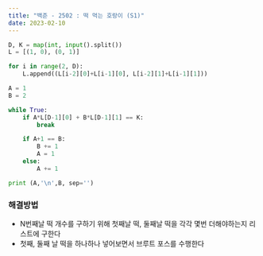 ```yaml
---
title: "백준 - 2502 : 떡 먹는 호랑이 (S1)"
date: 2023-02-10
---
```


```python
D, K = map(int, input().split())
L = [(1, 0), (0, 1)]

for i in range(2, D):
    L.append((L[i-2][0]+L[i-1][0], L[i-2][1]+L[i-1][1]))

A = 1
B = 2

while True:
    if A*L[D-1][0] + B*L[D-1][1] == K:
        break

    if A+1 == B:
        B += 1
        A = 1
    else:
        A += 1

print (A,'\n',B, sep='')
```

### 해결방법

- N번째날 떡 개수를 구하기 위해 첫째날 떡, 둘째날 떡을 각각 몇번 더해야하는지 리스트에 구한다
- 첫째, 둘째 날 떡을 하나하나 넣어보면서 브루트 포스를 수행한다
